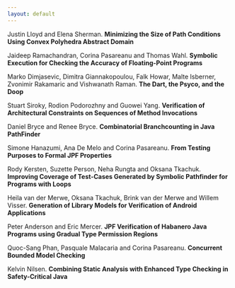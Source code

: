 ```yaml
---
layout: default
---
```


Justin Lloyd and Elena Sherman. **Minimizing the Size of Path Conditions Using Convex Polyhedra Abstract Domain**

Jaideep Ramachandran, Corina Pasareanu and Thomas Wahl. **Symbolic Execution for Checking the Accuracy of Floating-Point Programs**

Marko Dimjasevic, Dimitra Giannakopoulou, Falk Howar, Malte Isberner, Zvonimir Rakamaric and Vishwanath Raman. **The Dart, the Psyco, and the Doop**

Stuart Siroky, Rodion Podorozhny and Guowei Yang. **Verification of Architectural Constraints on Sequences of Method Invocations**

Daniel Bryce and Renee Bryce. **Combinatorial Branchcounting in Java PathFinder**

Simone Hanazumi, Ana De Melo and Corina Pasareanu. **From Testing Purposes to Formal JPF Properties**

Rody Kersten, Suzette Person, Neha Rungta and Oksana Tkachuk. **Improving Coverage of Test-Cases Generated by Symbolic Pathfinder for Programs with Loops**

Heila van der Merwe, Oksana Tkachuk, Brink van der Merwe and Willem Visser. **Generation of Library Models for Verification of Android Applications**

Peter Anderson and Eric Mercer. **JPF Verification of Habanero Java Programs using Gradual Type Permission Regions**

Quoc-Sang Phan, Pasquale Malacaria and Corina Pasareanu. **Concurrent Bounded Model Checking**

Kelvin Nilsen. **Combining Static Analysis with Enhanced Type Checking in Safety-Critical Java**